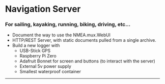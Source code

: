 # Navigation Server

### For sailing, kayaking, running, biking, driving, etc...

- Document the way to use the NMEA.mux.WebUI
- HTTP/REST Server, with static documents pulled from a single archive.
- Build a new logger with
    - USB-Stick GPS
    - Raspberry Pi Zero
    - Adafruit Bonnet for screen and buttons (to interact with the server)
    - External 5v power supply
    - Smallest waterproof container
---
    

    
